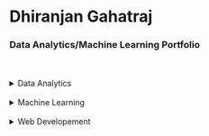 # Dhiranjan Gahatraj
### Data Analytics/Machine Learning Portfolio
<br>
<br>


<!--- Data Analytics -->
<details>
<summary>Data Analytics</summary>
  <!---Project-->
  <ul>
    <li><a href="https://github.com/Dhiranjan/movierating2021/blob/master/00-Capstone-Project_01.ipynb">Project 1: Analysis of Movie Rating of Fandango Vs other site: Project Overview </a>
      <p> If you are planning on going out to see a movie, how well can you trust online reviews and ratings? Especially if the same company showing the rating             also makes money by selling movie tickets. Do they have a bias towards rating movies higher than they should be rated?</P>
    </li>
          
   <li><a href="https://github.com/Dhiranjan/google_playstore_analysis/blob/master/Google%20Playstore%20%20Analysis.ipynb">Project 2: Analysis of Google Playstore: Project Overview </a>
  <p>This project is to find mobile app profiles that are profitable for Google Play markets. This analysis provide the insight to developers to make data-driven decisions with respect to the kind of apps they build and what kinds of apps are likely to attract more users.</p>
</li>
       
  </ul>
</details>
<br>



<!--- Machine Learning -->
<details>
<summary>Machine Learning</summary>
</details>
<br>


<!---Web Developement-->

<details>
<summary>Web Developement</summary>
</details>
